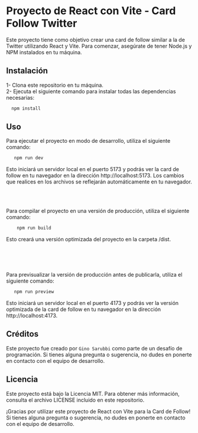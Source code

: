 # Proyecto de React con Vite - Card Follow Twitter
Este proyecto tiene como objetivo crear una card de follow similar a la de Twitter utilizando React y Vite. Para comenzar, asegúrate de tener Node.js y NPM instalados en tu máquina.

## Instalación
1- Clona este repositorio en tu máquina. </br>
2- Ejecuta el siguiente comando para instalar todas las dependencias necesarias:
  ```bash
    npm install
  ```
  
## Uso </br>
Para ejecutar el proyecto en modo de desarrollo, utiliza el siguiente comando:


 ```bash 
    npm run dev
  ```
Esto iniciará un servidor local en el puerto 5173 y podrás ver la card de follow en tu navegador en la dirección http://localhost:5173. Los cambios que realices en los archivos se reflejarán automáticamente en tu navegador.

</br>
</br>

Para compilar el proyecto en una versión de producción, utiliza el siguiente comando:

```bash 
    npm run build
 ```
Esto creará una versión optimizada del proyecto en la carpeta /dist.

</br>
</br>
</br>

Para previsualizar la versión de producción antes de publicarla, utiliza el siguiente comando:

```bash 
   npm run preview
 ```
Esto iniciará un servidor local en el puerto 4173 y podrás ver la versión optimizada de la card de follow en tu navegador en la dirección http://localhost:4173.

## Créditos
Este proyecto fue creado por `Gino Sarubbi` como parte de un desafío de programación. Si tienes alguna pregunta o sugerencia, no dudes en ponerte en contacto con el equipo de desarrollo.

## Licencia
Este proyecto está bajo la Licencia MIT. Para obtener más información, consulta el archivo LICENSE incluido en este repositorio.

¡Gracias por utilizar este proyecto de React con Vite para la Card de Follow! Si tienes alguna pregunta o sugerencia, no dudes en ponerte en contacto con el equipo de desarrollo.
